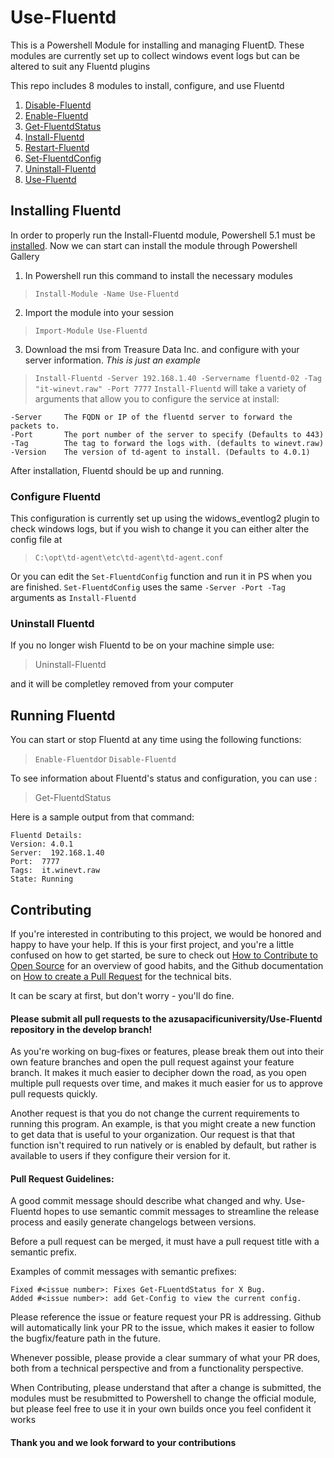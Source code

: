 # Use-Fluentd
This is a Powershell Module for installing and managing FluentD. These modules are currently set up to collect windows event logs but can be altered to suit any Fluentd plugins

This repo includes 8 modules to install, configure, and use Fluentd
1. [Disable-Fluentd](https://github.com/azusapacificuniversity/Use-Fluentd/blob/main/Disable-Fluentd.psm1)
2. [Enable-Fluentd](https://github.com/azusapacificuniversity/Use-Fluentd/blob/main/Enable-Fluentd.psm1)
3. [Get-FluentdStatus](https://github.com/azusapacificuniversity/Use-Fluentd/blob/main/Get-FluentdStatus.psm1)
4. [Install-Fluentd](https://github.com/azusapacificuniversity/Use-Fluentd/blob/main/Install-Fluentd.psm1)
5. [Restart-Fluentd](https://github.com/azusapacificuniversity/Use-Fluentd/blob/main/Restart-Fluentd.psm1)
6. [Set-FluentdConfig](https://github.com/azusapacificuniversity/Use-Fluentd/blob/main/Set-FluentdConfig.psm1)
7. [Uninstall-Fluentd](https://github.com/azusapacificuniversity/Use-Fluentd/blob/main/Uninstall-Fluentd.psm1)
8. [Use-Fluentd](https://github.com/azusapacificuniversity/Use-Fluentd/blob/main/Use-Fluentd.psd1)

## Installing Fluentd
In order to properly run the Install-Fluentd module, Powershell 5.1 must be [installed](https://docs.microsoft.com/en-us/powershell/scripting/windows-powershell/wmf/setup/install-configure?view=powershell-7).
Now we can start can install the module through Powershell Gallery
1. In Powershell run this command to install the necessary modules
> `Install-Module -Name Use-Fluentd`
2. Import the module into your session
> `Import-Module Use-Fluentd`
3. Download the msi from Treasure Data Inc. and configure with your server information. *This is just an example*
> `Install-Fluentd -Server 192.168.1.40 -Servername fluentd-02 -Tag "it-winevt.raw" -Port 7777`
`Install-Fluentd` will take a variety of arguments that allow you to configure the service at install:
```
-Server     The FQDN or IP of the fluentd server to forward the packets to.
-Port       The port number of the server to specify (Defaults to 443)
-Tag        The tag to forward the logs with. (defaults to winevt.raw)
-Version    The version of td-agent to install. (Defaults to 4.0.1)
```
After installation, Fluentd should be up and running.

### Configure Fluentd
This configuration is currently set up using the widows_eventlog2 plugin to check windows logs, but if you wish to change it you can either alter the config file at
> `C:\opt\td-agent\etc\td-agent\td-agent.conf`

Or you can edit the `Set-FluentdConfig` function and run it in PS when you are finished. `Set-FluentdConfig` uses the same `-Server -Port -Tag` arguments as `Install-Fluentd`

### Uninstall Fluentd
If you no longer wish Fluentd to be on your machine simple use:
> Uninstall-Fluentd

and it will be completley removed from your computer
## Running Fluentd
You can start or stop Fluentd at any time using the following functions:
> `Enable-Fluentd`or `Disable-Fluentd`

To see information about Fluentd's status and configuration, you can use :
> Get-FluentdStatus

Here is a sample output from that command:
```
Fluentd Details:
Version: 4.0.1
Server:  192.168.1.40
Port:  7777
Tags:  it.winevt.raw
State: Running
```
## Contributing
If you're interested in contributing to this project, we would be honored and happy to have your help. If this is your first project, and you're a little confused on how to get started, be sure to check out [How to Contribute to Open Source](https://opensource.guide/how-to-contribute/) for an overview of good habits, and the Github documentation on [How to create a Pull Request](https://help.github.com/articles/creating-a-pull-request/) for the technical bits.

It can be scary at first, but don't worry - you'll do fine.

#### Please submit all pull requests to the azusapacificuniversity/Use-Fluentd repository in the develop branch!

As you're working on bug-fixes or features, please break them out into their own feature branches and open the pull request against your feature branch. It makes it much easier to decipher down the road, as you open multiple pull requests over time, and makes it much easier for us to approve pull requests quickly.

Another request is that you do not change the current requirements to running this program. An example, is that you might create a new function to get data that is useful to your organization. Our request is that that function isn't required to run natively or is enabled by default, but rather is available to users if they configure their version for it.

#### Pull Request Guidelines:

A good commit message should describe what changed and why. Use-Fluentd hopes to use semantic commit messages to streamline the release process and easily generate changelogs between versions.

Before a pull request can be merged, it must have a pull request title with a semantic prefix.

Examples of commit messages with semantic prefixes:

    Fixed #<issue number>: Fixes Get-FLuentdStatus for X Bug.
    Added #<issue number>: add Get-Config to view the current config.

Please reference the issue or feature request your PR is addressing. Github will automatically link your PR to the issue, which makes it easier to follow the bugfix/feature path in the future.

Whenever possible, please provide a clear summary of what your PR does, both from a technical perspective and from a functionality perspective.

When Contributing, please understand that after a change is submitted, the modules must be resubmitted to Powershell to change the official module, but please feel free to use it in your own builds once you feel confident it works

#### Thank you and we look forward to your contributions
